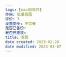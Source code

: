 ```yaml
---
tags: [macOS软件]
作用: 批量看图
评价: 3
设置同步: 不需要
是否已备份:
是否已重装:
title: 看图
date created: 2023-02-28
date modified: 2023-03-07
---
```

